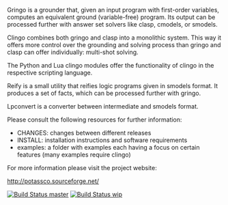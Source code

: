 Gringo is a grounder that, given an input program with first-order variables,
computes an equivalent ground (variable-free) program. Its output can be
processed further with answer set solvers like clasp, cmodels, or smodels.

Clingo combines both gringo and clasp into a monolithic system. This way it
offers more control over the grounding and solving process than gringo and
clasp can offer individually: multi-shot solving.

The Python and Lua clingo modules offer the functionality of clingo in the
respective scripting language.

Reify is a small utility that reifies logic programs given in smodels format.
It produces a set of facts, which can be processed further with gringo.

Lpconvert is a converter between intermediate and smodels format.

Please consult the following resources for further information:

  - CHANGES:  changes between different releases
  - INSTALL:  installation instructions and software requirements
  - examples: a folder with examples each having a focus on certain features
              (many examples require clingo)

For more information please visit the project website: 
  
  http://potassco.sourceforge.net/

[![Build Status master](https://badges.herokuapp.com/travis/potassco/clingo?branch=master&label=master)](https://travis-ci.org/potassco/clingo?branch=master)
[![Build Status wip](https://badges.herokuapp.com/travis/potassco/clingo?branch=wip&label=wip)](https://travis-ci.org/potassco/clingo?branch=wip)
